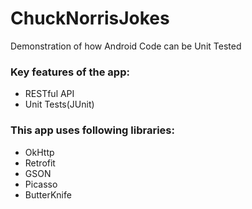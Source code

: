 # ChuckNorrisJokes
Demonstration of how Android Code can be Unit Tested

### Key features of the app:
* RESTful API
* Unit Tests(JUnit)

### This app uses following libraries:
* OkHttp
* Retrofit
* GSON
* Picasso
* ButterKnife
